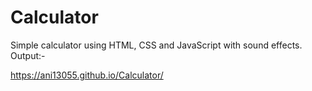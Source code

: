 # Calculator
Simple calculator using HTML, CSS and JavaScript with sound effects.
Output:-

https://ani13055.github.io/Calculator/
